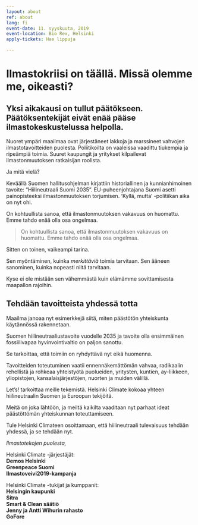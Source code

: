 ```yaml
---
layout: about
ref: about
lang: fi
event-date: 11. syyskuuta, 2019
event-location: Bio Rex, Helsinki
apply-tickets: Hae lippuja

---
```


# Ilmastokriisi on täällä. Missä olemme me, oikeasti?

## Yksi aikakausi on tullut päätökseen. Päätöksentekijät eivät enää pääse ilmastokeskustelussa helpolla. 

Nuoret ympäri maailmaa ovat järjestäneet lakkoja ja marssineet vahvojen ilmastotavoitteiden puolesta. Poliitikoilta on vaaleissa vaadittu tiukempia ja ripeämpiä toimia. Suuret kaupungit ja yritykset kilpailevat ilmastonmuutoksen ratkaisijan roolista. 

Ja mitä vielä? 

Keväällä Suomen hallitusohjelman kirjattiin historiallinen ja kunnianhimoinen tavoite: “Hiilineutraali Suomi 2035”. EU-puheenjohtajana Suomi asetti painopisteeksi ilmastonmuutoksen torjumisen. ‘Kyllä, mutta’ -politiikan aika on nyt ohi.

On kohtuullista sanoa, että ilmastonmuutoksen vakavuus on huomattu. Emme tahdo enää olla osa ongelmaa.

<blockquote> On kohtuullista sanoa, että ilmastonmuutoksen vakavuus on huomattu. Emme tahdo enää olla osa ongelmaa. </blockquote>

Sitten on toinen, vaikeampi tarina. 	

Sen myöntäminen, kuinka *merkittäviä* toimia tarvitaan. Sen ääneen sanominen, kuinka nopeasti niitä tarvitaan. 

Kyse ei ole mistään sen vähemmästä kuin elämämme sovittamisesta maapallon rajoihin. 

## Tehdään tavoitteista yhdessä totta

Maailma janoaa nyt esimerkkejä siitä, miten päästötön yhteiskunta käytännössä rakennetaan.

Suomen hiilineutraaliustavoite vuodelle 2035 ja tavoite olla ensimmäinen fossiilivapaa hyvinvointivaltio on paljon sanottu. 

Se tarkoittaa, että toimiin on ryhdyttävä nyt eikä huomenna.

Tavoitteiden toteutuminen vaatii ennennäkemättömän vahvaa, radikaalin rehellistä ja rohkeaa yhteistyötä puolueiden, yritysten, kuntien, ay-liikkeen, yliopistojen, kansalaisjärjestöjen, nuorten ja muiden välillä.

Let’s! tarkoittaa meille tekemistä. Helsinki Climate kokoaa yhteen hiilineutraalin Suomen ja Euroopan tekijöitä. 

Meitä on joka lähtöön, ja meiltä kaikilta vaaditaan nyt parhaat ideat päästöttömän yhteiskunnan toteuttamiseen. 

Tule Helsinki Climateen osoittamaan, että hiilineutraali tulevaisuus tehdään yhdessä, ja se tehdään nyt. 

*Ilmastotekojen puolesta,*

Helsinki Climate -järjestäjät:  
**Demos Helsinki**  
**Greenpeace Suomi**  
**Ilmastoveivi2019-kampanja**

Helsinki Climate -tukijat ja kumppanit:  
**Helsingin kaupunki**  
**Sitra**  
**Smart & Clean säätiö**  
**Jenny ja Antti Wihurin rahasto**  
**GoFore**  
